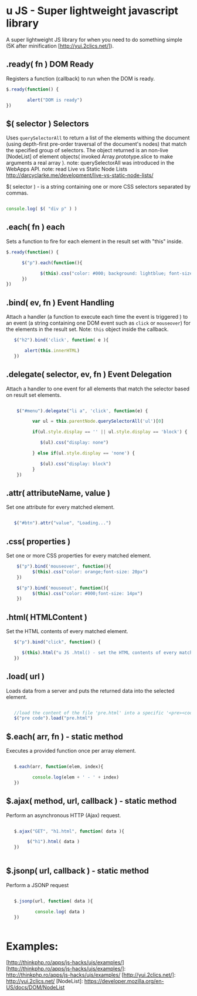 # u JS - Super lightweight javascript library

A super lightweight JS library for when you need to do something simple (5K after minification [http://yui.2clics.net/]).

## .ready( fn ) DOM Ready

Registers a function (callback) to run when the DOM is ready.

```js
$.ready(function() {

        alert("DOM is ready")
})
```

## $( selector ) Selectors

Uses `querySelectorAll` to return a list of the elements withing the document (using depth-first pre-order traversal of the document's nodes) that
match the specified group of selectors. The object returned is an non-live [NodeList] of element objects( invoked Array.prototype.slice to make arguments a real array ).
note: querySelectorAll was introduced in the WebApps API.
note: read Live vs Static Node Lists http://darcyclarke.me/development/live-vs-static-node-lists/

$( selector ) - is a string containing one or more CSS selectors separated by commas.

```js

console.log( $( "div p" ) ) 

```

## .each( fn ) each

Sets a function to fire for each element in the result set with "this" inside.

```js
$.ready(function() {

      $("p").each(function(){

             $(this).css("color: #000; background: lightblue; font-size: 20px;padding: 10px") 
      }) 
})
```

## .bind( ev, fn ) Event Handling

Attach a handler (a function to execute each time the event is triggered ) to an event (a string containing one DOM event such as `click` or `mouseover`) 
for the elements in the result set. Note: `this` object inside the callback.


```js
   $("h2").bind('click', function( e ){

       alert(this.innerHTML)
   })
```

## .delegate( selector, ev, fn ) Event Delegation

Attach a handler to one event for all elements that match the selector based on result set elements.

```js

    $("#menu").delegate("li a", 'click', function(e) {

          var ul = this.parentNode.querySelectorAll('ul')[0]

          if(ul.style.display == '' || ul.style.display == 'block') {

             $(ul).css("display: none") 

          } else if(ul.style.display == 'none') {

             $(ul).css("display: block") 
          }
    })

```

## .attr( attributeName, value )

Set one attribute for every matched element.

```js

   $("#btn").attr("value", "Loading...") 

```


## .css( properties )

Set one or more CSS properties for every matched element.

```js
    $("p").bind('mouseover', function(){
          $(this).css("color: orange;font-size: 20px")
    })

    $("p").bind('mouseout', function(){
          $(this).css("color: #000;font-size: 14px")
    })
```

## .html( HTMLContent )

Set the HTML contents of every matched element.

```js
   $("p").bind("click", function() {

      $(this).html("u JS .html() - set the HTML contents of every matched element"); 
   }) 
```     

## .load( url )

Loads data from a server and puts the returned data into the selected element.

```js

   //load the content of the file 'pre.html' into a specific '<pre><code>' element.
   $("pre code").load("pre.html")

```

## $.each( arr, fn ) - static method

Executes a provided function once per array element.

```js

   $.each(arr, function(elem, index){

          console.log(elem + ' - ' + index)
   })

```


## $.ajax( method, url, callback ) - static method

Perform an asynchronous HTTP (Ajax) request.

```js

   $.ajax("GET", "h1.html", function( data ){

        $("h1").html( data )
   })
 
```

## $.jsonp( url, callback ) - static method

Perform a JSONP request

```js

   $.jsonp(url, function( data ){

           console.log( data )
   })
 
```

# Examples:

[http://thinkphp.ro/apps/js-hacks/ujs/examples/]
[http://thinkphp.ro/apps/js-hacks/ujs/examples/]: http://thinkphp.ro/apps/js-hacks/ujs/examples/
[http://yui.2clics.net/]: http://yui.2clics.net/
[NodeList]: https://developer.mozilla.org/en-US/docs/DOM/NodeList

